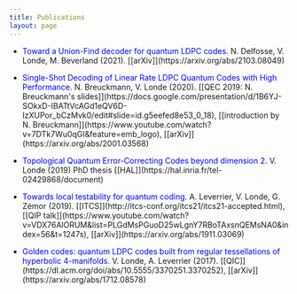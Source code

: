 ```yaml
---
title: Publications
layout: page
---
```


* <span style="color: blue;">
  Toward a Union-Find decoder for quantum LDPC codes.
  </span>  
  N. Delfosse, V. Londe, M. Beverland (2021).
  [[arXiv]](https://arxiv.org/abs/2103.08049)

<p></p>

* <span style="color: blue;">
  Single-Shot Decoding of Linear Rate LDPC Quantum Codes with High Performance.
  </span>  
  N. Breuckmann, V. Londe (2020).
  [[QEC 2019: N. Breuckmann's slides]](https://docs.google.com/presentation/d/1B6YJ-SOkxD-IBATtVcAGd1eQV6D-IzXUPor_bCzMvk0/edit#slide=id.g5eefed8e53_0_18), 
  [[introduction by N. Breuckmann]](https://www.youtube.com/watch?v=7DTk7Wu0qGI&feature=emb_logo), 
  [[arXiv]](https://arxiv.org/abs/2001.03568)

<p></p>

* <span style="color: blue;">
  Topological Quantum Error-Correcting Codes beyond dimension 2.
  </span>  
  V. Londe (2019) PhD thesis
  [[HAL]](https://hal.inria.fr/tel-02429868/document)

<p></p>

* <span style="color: blue;">
  Towards local testability for quantum coding.
  </span>  
  A. Leverrier, V. Londe, G. Zémor (2019).
  [[ITCS]](http://itcs-conf.org/itcs21/itcs21-accepted.html),
  [[QIP talk]](https://www.youtube.com/watch?v=VDX76AlORUM&list=PLGdMsPGuoD25wLgnY7RBoTAxsnQEMsNA0&index=56&t=1247s), 
  [[arXiv]](https://arxiv.org/abs/1911.03069)

<p></p>

* <span style="color: blue;">
  Golden codes: quantum LDPC codes built from regular tessellations of hyperbolic 4-manifolds.
  </span>  
  V. Londe, A. Leverrier (2017).
  [[QIC]](https://dl.acm.org/doi/abs/10.5555/3370251.3370252),
  [[arXiv]](https://arxiv.org/abs/1712.08578)
